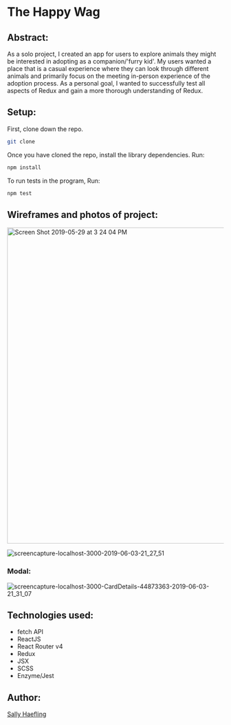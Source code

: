 # The Happy Wag

## Abstract:

As a solo project, I created an app for users to explore animals they might be interested in adopting as a companion/'furry kid'. My users wanted a place that is a casual experience where they can look through different animals and primarily focus on the meeting in-person experience of the adoption process. As a personal goal, I wanted to successfully test all aspects of Redux and gain a more thorough understanding of Redux.


## Setup:

First, clone down the repo.

```bash
git clone 
```

Once you have cloned the repo, install the library dependencies. Run:

```bash
npm install
```
To run tests in the program, Run:
```bash
npm test
```

## Wireframes and photos of project:

<img width="733" alt="Screen Shot 2019-05-29 at 3 24 04 PM" src="https://user-images.githubusercontent.com/40863560/58594743-c57cb600-822b-11e9-8416-51fa061cfef6.png">

![screencapture-localhost-3000-2019-06-03-21_27_51](https://user-images.githubusercontent.com/40863560/58849463-aaed7700-8647-11e9-93b2-6f4b4a1f55e2.jpg)

### Modal:

![screencapture-localhost-3000-CardDetails-44873363-2019-06-03-21_31_07](https://user-images.githubusercontent.com/40863560/58849474-b04ac180-8647-11e9-939b-d0883b9c5d16.jpg)


## Technologies used:

* fetch API
* ReactJS 
* React Router v4
* Redux 
* JSX 
* SCSS
* Enzyme/Jest

## Author:

[Sally Haefling](https://github.com/SallyHaefling)

